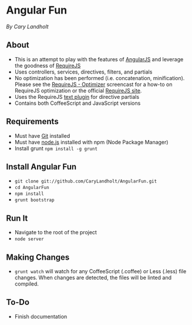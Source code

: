 # Angular Fun
*By Cary Landholt*

## About
* This is an attempt to play with the features of [AngularJS](http://angularjs.org/) and leverage the goodness of [RequireJS](http://requirejs.org/)
* Uses controllers, services, directives, filters, and partials
* No optimization has been performed (i.e. concatenation, minification).  Please see the [RequireJS - Optimizer](http://www.youtube.com/watch?v=m6VNhqKDM4E) screencast for a how-to on RequireJS optimization or the official [RequireJS site](http://requirejs.org/docs/optimization.html).
* Uses the RequireJS [text plugin](http://requirejs.org/docs/api.html#text) for directive partials
* Contains both CoffeeScript and JavaScript versions

## Requirements
* Must have [Git](http://git-scm.com/) installed
* Must have [node.js](http://nodejs.org/) installed with npm (Node Package Manager)
* Install grunt `npm install -g grunt`

## Install Angular Fun
* `git clone git://github.com/CaryLandholt/AngularFun.git`
* `cd AngularFun`
* `npm install`
* `grunt bootstrap`

## Run It
* Navigate to the root of the project
* `node server`

## Making Changes
* `grunt watch` will watch for any CoffeeScript (.coffee) or Less (.less) file changes.  When changes are detected, the files will be linted and compiled.

## To-Do
* Finish documentation